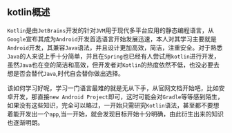 ## kotlin概述

`Kotlin`是由`JetBrains`开发的针对`JVM`用于现代多平台应用的静态编程语言，从`Google`宣布其成为`Android`开发首选语言开始发展迅速，本人对其学习主要就是`Android`开发，其兼容`Java`语法，并且设计更加高效，简洁，注重安全。对于熟悉`Java`的人来说上手十分简单，并且在`Spring`也已经有人尝试用`kotlin`进行开发，虽然`Java`也在变的简洁和高效，但开发者对`Kotlin`的热度依然不低，也没必要去想是否会替代`Java`,时代自会替你做出选择。

该如何学习好呢，学习一门语言最难的就是无从下手，从官网文档开始吧，比如安卓开发，那直接`new Android Project`即可，这时可能会对`Gradle`等等感到陌生，如果没有这些知识，完全可以略过，一开始只需研究`Kotlin`语法，甚至都不要想着能开发出一个`app`,当一开始，就会发现目标开始十分明确，由此衍生出来的知识也逐渐明朗。

